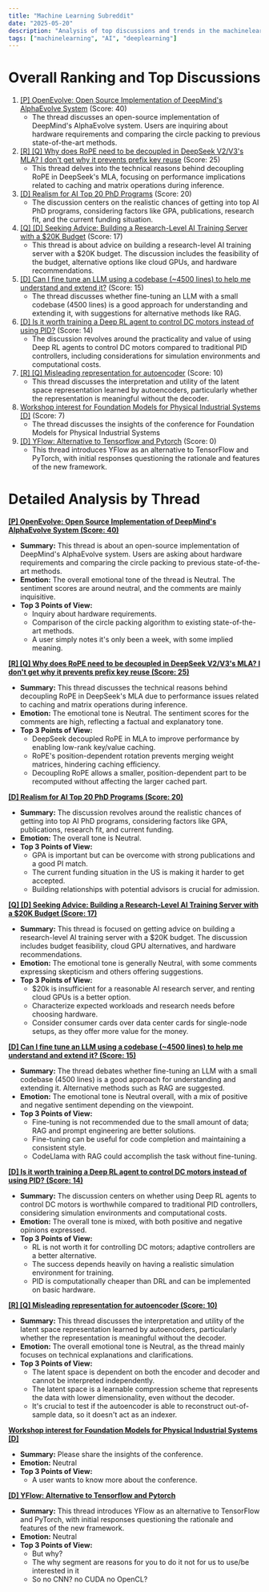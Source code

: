 ```yaml
---
title: "Machine Learning Subreddit"
date: "2025-05-20"
description: "Analysis of top discussions and trends in the machinelearning subreddit"
tags: ["machinelearning", "AI", "deeplearning"]
---
```


# Overall Ranking and Top Discussions
1.  [[P] OpenEvolve: Open Source Implementation of DeepMind's AlphaEvolve System](https://www.reddit.com/r/MachineLearning/comments/1kr9w8l/p_openevolve_open_source_implementation_of/) (Score: 40)
    *   The thread discusses an open-source implementation of DeepMind's AlphaEvolve system. Users are inquiring about hardware requirements and comparing the circle packing to previous state-of-the-art methods.
2.  [[R] [Q] Why does RoPE need to be decoupled in DeepSeek V2/V3's MLA? I don't get why it prevents prefix key reuse](https://www.reddit.com/r/MachineLearning/comments/1kqq26d/r_q_why_does_rope_need_to_be_decoupled_in/) (Score: 25)
    *   This thread delves into the technical reasons behind decoupling RoPE in DeepSeek's MLA, focusing on performance implications related to caching and matrix operations during inference.
3.  [[D] Realism for AI Top 20 PhD Programs](https://www.reddit.com/r/MachineLearning/comments/1kr506u/d_realism_for_ai_top_20_phd_programs/) (Score: 20)
    *   The discussion centers on the realistic chances of getting into top AI PhD programs, considering factors like GPA, publications, research fit, and the current funding situation.
4.  [[Q] [D] Seeking Advice: Building a Research-Level AI Training Server with a $20K Budget](https://www.reddit.com/r/MachineLearning/comments/1kqt947/q_d_seeking_advice_building_a_researchlevel_ai/) (Score: 17)
    *   This thread is about advice on building a research-level AI training server with a $20K budget. The discussion includes the feasibility of the budget, alternative options like cloud GPUs, and hardware recommendations.
5.  [[D] Can I fine tune an LLM using a codebase (~4500 lines) to help me understand and extend it?](https://www.reddit.com/r/MachineLearning/comments/1kqpam7/d_can_i_fine_tune_an_llm_using_a_codebase_4500/) (Score: 15)
    *   The thread discusses whether fine-tuning an LLM with a small codebase (4500 lines) is a good approach for understanding and extending it, with suggestions for alternative methods like RAG.
6.  [[D] Is it worth training a Deep RL agent to control DC motors instead of using PID?](https://www.reddit.com/r/MachineLearning/comments/1kr5yer/d_is_it_worth_training_a_deep_rl_agent_to_control/) (Score: 14)
    *   The discussion revolves around the practicality and value of using Deep RL agents to control DC motors compared to traditional PID controllers, including considerations for simulation environments and computational costs.
7.  [[R] [Q] Misleading representation for autoencoder](https://www.reddit.com/r/MachineLearning/comments/1kqxnci/r_q_misleading_representation_for_autoencoder/) (Score: 10)
    *   This thread discusses the interpretation and utility of the latent space representation learned by autoencoders, particularly whether the representation is meaningful without the decoder.
8.  [Workshop interest for Foundation Models for Physical Industrial Systems [D]](https://www.reddit.com/r/MachineLearning/comments/1kqvzyw/workshop_interest_for_foundation_models_for/) (Score: 7)
    *   The thread discusses the insights of the conference for Foundation Models for Physical Industrial Systems
9.  [[D] YFlow: Alternative to Tensorflow and Pytorch](https://www.reddit.com/r/MachineLearning/comments/1kqy0uu/d_yflow_alternative_to_tensorflow_and_pytorch/) (Score: 0)
    *   This thread introduces YFlow as an alternative to TensorFlow and PyTorch, with initial responses questioning the rationale and features of the new framework.

# Detailed Analysis by Thread
**[[P] OpenEvolve: Open Source Implementation of DeepMind's AlphaEvolve System (Score: 40)](https://www.reddit.com/r/MachineLearning/comments/1kr9w8l/p_openevolve_open_source_implementation_of/)**
*   **Summary:**  This thread is about an open-source implementation of DeepMind's AlphaEvolve system. Users are asking about hardware requirements and comparing the circle packing to previous state-of-the-art methods.
*   **Emotion:** The overall emotional tone of the thread is Neutral. The sentiment scores are around neutral, and the comments are mainly inquisitive.
*   **Top 3 Points of View:**
    *   Inquiry about hardware requirements.
    *   Comparison of the circle packing algorithm to existing state-of-the-art methods.
    *   A user simply notes it's only been a week, with some implied meaning.

**[[R] [Q] Why does RoPE need to be decoupled in DeepSeek V2/V3's MLA? I don't get why it prevents prefix key reuse (Score: 25)](https://www.reddit.com/r/MachineLearning/comments/1kqq26d/r_q_why_does_rope_need_to_be_decoupled_in/)**
*   **Summary:**  This thread discusses the technical reasons behind decoupling RoPE in DeepSeek's MLA due to performance issues related to caching and matrix operations during inference.
*   **Emotion:** The emotional tone is Neutral. The sentiment scores for the comments are high, reflecting a factual and explanatory tone.
*   **Top 3 Points of View:**
    *   DeepSeek decoupled RoPE in MLA to improve performance by enabling low-rank key/value caching.
    *   RoPE's position-dependent rotation prevents merging weight matrices, hindering caching efficiency.
    *   Decoupling RoPE allows a smaller, position-dependent part to be recomputed without affecting the larger cached part.

**[[D] Realism for AI Top 20 PhD Programs (Score: 20)](https://www.reddit.com/r/MachineLearning/comments/1kr506u/d_realism_for_ai_top_20_phd_programs/)**
*   **Summary:**  The discussion revolves around the realistic chances of getting into top AI PhD programs, considering factors like GPA, publications, research fit, and current funding.
*   **Emotion:** The overall tone is Neutral.
*   **Top 3 Points of View:**
    *   GPA is important but can be overcome with strong publications and a good PI match.
    *   The current funding situation in the US is making it harder to get accepted.
    *   Building relationships with potential advisors is crucial for admission.

**[[Q] [D] Seeking Advice: Building a Research-Level AI Training Server with a $20K Budget (Score: 17)](https://www.reddit.com/r/MachineLearning/comments/1kqt947/q_d_seeking_advice_building_a_researchlevel_ai/)**
*   **Summary:**  This thread is focused on getting advice on building a research-level AI training server with a $20K budget. The discussion includes budget feasibility, cloud GPU alternatives, and hardware recommendations.
*   **Emotion:** The emotional tone is generally Neutral, with some comments expressing skepticism and others offering suggestions.
*   **Top 3 Points of View:**
    *   $20k is insufficient for a reasonable AI research server, and renting cloud GPUs is a better option.
    *   Characterize expected workloads and research needs before choosing hardware.
    *   Consider consumer cards over data center cards for single-node setups, as they offer more value for the money.

**[[D] Can I fine tune an LLM using a codebase (~4500 lines) to help me understand and extend it? (Score: 15)](https://www.reddit.com/r/MachineLearning/comments/1kqpam7/d_can_i_fine_tune_an_llm_using_a_codebase_4500/)**
*   **Summary:**  The thread debates whether fine-tuning an LLM with a small codebase (4500 lines) is a good approach for understanding and extending it. Alternative methods such as RAG are suggested.
*   **Emotion:** The emotional tone is Neutral overall, with a mix of positive and negative sentiment depending on the viewpoint.
*   **Top 3 Points of View:**
    *   Fine-tuning is not recommended due to the small amount of data; RAG and prompt engineering are better solutions.
    *   Fine-tuning can be useful for code completion and maintaining a consistent style.
    *   CodeLlama with RAG could accomplish the task without fine-tuning.

**[[D] Is it worth training a Deep RL agent to control DC motors instead of using PID? (Score: 14)](https://www.reddit.com/r/MachineLearning/comments/1kr5yer/d_is_it_worth_training_a_deep_rl_agent_to_control/)**
*   **Summary:**  The discussion centers on whether using Deep RL agents to control DC motors is worthwhile compared to traditional PID controllers, considering simulation environments and computational costs.
*   **Emotion:** The overall tone is mixed, with both positive and negative opinions expressed.
*   **Top 3 Points of View:**
    *   RL is not worth it for controlling DC motors; adaptive controllers are a better alternative.
    *   The success depends heavily on having a realistic simulation environment for training.
    *   PID is computationally cheaper than DRL and can be implemented on basic hardware.

**[[R] [Q] Misleading representation for autoencoder (Score: 10)](https://www.reddit.com/r/MachineLearning/comments/1kqxnci/r_q_misleading_representation_for_autoencoder/)**
*   **Summary:**  This thread discusses the interpretation and utility of the latent space representation learned by autoencoders, particularly whether the representation is meaningful without the decoder.
*   **Emotion:** The overall emotional tone is Neutral, as the thread mainly focuses on technical explanations and clarifications.
*   **Top 3 Points of View:**
    *   The latent space is dependent on both the encoder and decoder and cannot be interpreted independently.
    *   The latent space is a learnable compression scheme that represents the data with lower dimensionality, even without the decoder.
    *   It's crucial to test if the autoencoder is able to reconstruct out-of-sample data, so it doesn't act as an indexer.

**[Workshop interest for Foundation Models for Physical Industrial Systems [D]](https://www.reddit.com/r/MachineLearning/comments/1kqvzyw/workshop_interest_for_foundation_models_for/)**
*   **Summary:** Please share the insights of the conference.
*   **Emotion:** Neutral
*   **Top 3 Points of View:**
    *   A user wants to know more about the conference.

**[[D] YFlow: Alternative to Tensorflow and Pytorch](https://www.reddit.com/r/MachineLearning/comments/1kqy0uu/d_yflow_alternative_to_tensorflow_and_pytorch/)**
*   **Summary:** This thread introduces YFlow as an alternative to TensorFlow and PyTorch, with initial responses questioning the rationale and features of the new framework.
*   **Emotion:** Neutral
*   **Top 3 Points of View:**
    *   But why?
    *   The why segment are reasons for you to do it not for us to use/be interested in it
    *   So no CNN? no CUDA no OpenCL?
